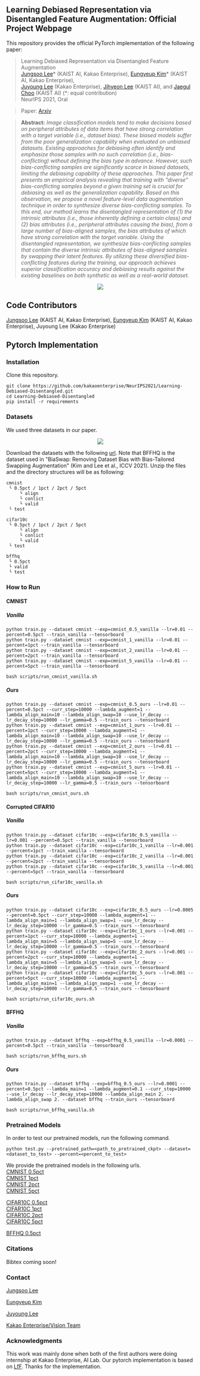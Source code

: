 ##  Learning Debiased Representation via Disentangled Feature Augmentation: Official Project Webpage
This repository provides the official PyTorch implementation of the following paper:
> Learning Debiased Representation via Disentangled Feature Augmentation <br>
> [Jungsoo Lee](https://leebebeto.github.io/)* (KAIST AI, Kakao Enterprise), [Eungyeup Kim](https://eungyeupkim.github.io/)* (KAIST AI, Kakao Enterprise),<br>
> [Juyoung Lee](https://sites.google.com/view/juyoung-lee) (Kakao Enterprise), [Jihyeon Lee](https://ginajihyeonlee.github.io/) (KAIST AI), and [Jaegul Choo](https://sites.google.com/site/jaegulchoo/) (KAIST AI) (*: equal contribution)<br>
> NeurIPS 2021, Oral<br>

> Paper: [Arxiv](https://arxiv.org/abs/2103.15597) <br>

> **Abstract:** 
*Image classification models tend to make decisions based on peripheral attributes of data items that have strong correlation with a target variable (i.e., dataset bias).
These biased models suffer from the poor generalization capability when evaluated on unbiased datasets.
Existing approaches for debiasing often identify and emphasize those samples with no such correlation (i.e., bias-conflicting) without defining the bias type in advance.
However, such bias-conflicting samples are significantly scarce in biased datasets, limiting the debiasing capability of these approaches.
This paper first presents an empirical analysis revealing that training with "diverse" bias-conflicting samples beyond a given training set is crucial for debiasing as well as the generalization capability.
Based on this observation, we propose a novel feature-level data augmentation technique in order to synthesize diverse bias-conflicting samples. 
To this end, our method learns the disentangled representation of (1) the intrinsic attributes (i.e., those inherently defining a certain class) and (2) bias attributes (i.e., peripheral attributes causing the bias), from a large number of bias-aligned samples, the bias attributes of which have strong correlation with the target variable. 
Using the disentangled representation, we synthesize bias-conflicting samples that contain the diverse intrinsic attributes of bias-aligned samples by swapping their latent features.
By utilizing these diversified bias-conflicting features during the training, our approach achieves superior classification accuracy and debiasing results against the existing baselines on both synthetic as well as a real-world dataset.*<br>

<p align="center">
  <img src="assets/main.png" />
</p>

## Code Contributors
[Jungsoo Lee](https://leebebeto.github.io/) (KAIST AI, Kakao Enterprise), [Eungyeup Kim](https://eungyeupkim.github.io/) (KAIST AI, Kakao Enterprise), Juyoung Lee (Kakao Enterprise)

## Pytorch Implementation
### Installation
Clone this repository.
```
git clone https://github.com/kakaoenterprise/NeurIPS2021/Learning-Debiased-Disentangled.git
cd Learning-Debiased-Disentangled
pip install -r requirements
```
### Datasets
We used three datasets in our paper. 

<p align="center">
  <img src="assets/data.png" />
</p>

Download the datasets with the following [url](https://drive.google.com/drive/folders/1JEOqxrhU_IhkdcRohdbuEtFETUxfNmNT?usp=sharing).
Note that BFFHQ is the dataset used in "BiaSwap: Removing Dataset Bias with Bias-Tailored Swapping Augmentation" (Kim and Lee et al., ICCV 2021).
Unzip the files and the directory structures will be as following:
```
cmnist
 └ 0.5pct / 1pct / 2pct / 5pct
     └ align
     └ conlict
     └ valid
 └ test
```
```
cifar10c
 └ 0.5pct / 1pct / 2pct / 5pct
     └ align
     └ conlict
     └ valid
 └ test
```
```
bffhq
 └ 0.5pct
 └ valid
 └ test
```

### How to Run
#### CMNIST
##### Vanilla
```
python train.py --dataset cmnist --exp=cmnist_0.5_vanilla --lr=0.01 --percent=0.5pct --train_vanilla --tensorboard
python train.py --dataset cmnist --exp=cmnist_1_vanilla --lr=0.01 --percent=1pct --train_vanilla --tensorboard
python train.py --dataset cmnist --exp=cmnist_2_vanilla --lr=0.01 --percent=2pct --train_vanilla --tensorboard
python train.py --dataset cmnist --exp=cmnist_5_vanilla --lr=0.01 --percent=5pct --train_vanilla --tensorboard
```
```
bash scripts/run_cmnist_vanilla.sh
```

##### Ours
```
python train.py --dataset cmnist --exp=cmnist_0.5_ours --lr=0.01 --percent=0.5pct --curr_step=10000 --lambda_augment=1 --lambda_align_main=10 --lambda_align_swap=10 --use_lr_decay --lr_decay_step=10000 --lr_gamma=0.5 --train_ours --tensorboard
python train.py --dataset cmnist --exp=cmnist_1_ours --lr=0.01 --percent=1pct --curr_step=10000 --lambda_augment=1 --lambda_align_main=10 --lambda_align_swap=10 --use_lr_decay --lr_decay_step=10000 --lr_gamma=0.5 --train_ours --tensorboard
python train.py --dataset cmnist --exp=cmnist_2_ours --lr=0.01 --percent=2pct --curr_step=10000 --lambda_augment=1 --lambda_align_main=10 --lambda_align_swap=10 --use_lr_decay --lr_decay_step=10000 --lr_gamma=0.5 --train_ours --tensorboard
python train.py --dataset cmnist --exp=cmnist_5_ours --lr=0.01 --percent=5pct --curr_step=10000 --lambda_augment=1 --lambda_align_main=10 --lambda_align_swap=10 --use_lr_decay --lr_decay_step=10000 --lr_gamma=0.5 --train_ours --tensorboard
```
```
bash scripts/run_cmnist_ours.sh
```

#### Corrupted CIFAR10
##### Vanilla
```
python train.py --dataset cifar10c --exp=cifar10c_0.5_vanilla --lr=0.001 --percent=0.5pct --train_vanilla --tensorboard
python train.py --dataset cifar10c --exp=cifar10c_1_vanilla --lr=0.001 --percent=1pct --train_vanilla --tensorboard
python train.py --dataset cifar10c --exp=cifar10c_2_vanilla --lr=0.001 --percent=2pct --train_vanilla --tensorboard
python train.py --dataset cifar10c --exp=cifar10c_5_vanilla --lr=0.001 --percent=5pct --train_vanilla --tensorboard
```
```
bash scripts/run_cifar10c_vanilla.sh
```

##### Ours
```
python train.py --dataset cifar10c --exp=cifar10c_0.5_ours --lr=0.0005 --percent=0.5pct --curr_step=10000 --lambda_augment=1 --lambda_align_main=1 --lambda_align_swap=1 --use_lr_decay --lr_decay_step=10000 --lr_gamma=0.5 --train_ours --tensorboard
python train.py --dataset cifar10c --exp=cifar10c_1_ours --lr=0.001 --percent=1pct --curr_step=10000 --lambda_augment=1 --lambda_align_main=5 --lambda_align_swap=5 --use_lr_decay --lr_decay_step=10000 --lr_gamma=0.5 --train_ours --tensorboard
python train.py --dataset cifar10c --exp=cifar10c_2_ours --lr=0.001 --percent=2pct --curr_step=10000 --lambda_augment=1 --lambda_align_main=5 --lambda_align_swap=5 --use_lr_decay --lr_decay_step=10000 --lr_gamma=0.5 --train_ours --tensorboard
python train.py --dataset cifar10c --exp=cifar10c_5_ours --lr=0.001 --percent=5pct --curr_step=10000 --lambda_augment=1 --lambda_align_main=1 --lambda_align_swap=1 --use_lr_decay --lr_decay_step=10000 --lr_gamma=0.5 --train_ours --tensorboard
```
```
bash scripts/run_cifar10c_ours.sh
```

#### BFFHQ
##### Vanilla
```
python train.py --dataset bffhq --exp=bffhq_0.5_vanilla --lr=0.0001 --percent=0.5pct --train_vanilla --tensorboard
```
```
bash scripts/run_bffhq_ours.sh
```

##### Ours
```
python train.py --dataset bffhq --exp=bffhq_0.5_ours --lr=0.0001 --percent=0.5pct --lambda_main=1 --lambda_augment=0.1 --curr_step=10000 --use_lr_decay --lr_decay_step=10000 --lambda_align_main 2. --lambda_align_swap 2. --dataset bffhq --train_ours --tensorboard
```
```
bash scripts/run_bffhq_vanilla.sh
```

### Pretrained Models
In order to test our pretrained models, run the following command.
```
python test.py --pretrained_path=<path_to_pretrained_ckpt> --dataset=<dataset_to_test> --percent=<percent_to_test>
```

We provide the pretrained models in the following urls. <br>
[CMNIST 0.5pct](https://drive.google.com/drive/folders/1HkbPXRShFcQMvkdXqc_ls2lEe8AKnx9k?usp=sharing) <br>
[CMNIST 1pct](https://drive.google.com/drive/folders/13myN-8IXJZXIydat9ou2R8hrofN6Fpjq?usp=sharing) <br>
[CMNIST 2pct](https://drive.google.com/drive/folders/1zGVY4A0VUF1B_2LAGFK8WGq6lZ9UbGbE?usp=sharing) <br>
[CMNIST 5pct](https://drive.google.com/drive/folders/1imLS2PoPnvN568vkNw58y4Nn6aOuQPKy?usp=sharing) <br>

[CIFAR10C 0.5pct](https://drive.google.com/drive/folders/19V4LyQLbDS6XKsDtSizcpf2xW3RExnve?usp=sharing) <br>
[CIFAR10C 1pct](https://drive.google.com/drive/folders/16vLSnPGfWt-AJ_7Z-0GPtE6nBU8DVFDl?usp=sharing) <br>
[CIFAR10C 2pct](https://drive.google.com/drive/folders/1wLOI04vergYKtHCPkXQazxifNHTI-BRN?usp=sharing) <br>
[CIFAR10C 5pct](https://drive.google.com/drive/folders/1zFU9saV4sVZ812FCKbORPrWD27CNc6sg?usp=sharing) <br>

[BFFHQ 0.5pct](https://drive.google.com/drive/folders/1FA_afj_wogewS_XArD2sLSnMQhq1WRce?usp=sharing)

### Citations
Bibtex coming soon!

### Contact
[Jungsoo Lee](mailto:bebeto@kaist.com)

[Eungyeup Kim](mailto:eykim94@kaist.com)

[Juyoung Lee](mailto:michael.jy@kakaoenterprise.com)

[Kakao Enterprise/Vision Team](mailto:vision.research@kakaoenterprise.com)

### Acknowledgments
This work was mainly done when both of the first authors were doing internship at Kakao Enterprise, AI Lab. 
Our pytorch implementation is based on [LfF](https://github.com/alinlab/LfF).
Thanks for the implementation.
